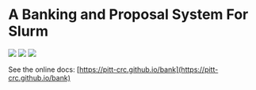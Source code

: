 # A Banking and Proposal System For Slurm

[![](https://app.codacy.com/project/badge/Grade/e964afceb32c4f6ea10425e8cabd0d44)](https://www.codacy.com/gh/pitt-crc/bank/dashboard?utm_source=github.com&amp;utm_medium=referral&amp;utm_content=pitt-crc/bank&amp;utm_campaign=Badge_Grade)
[![](https://app.codacy.com/project/badge/Coverage/e964afceb32c4f6ea10425e8cabd0d44)](https://www.codacy.com/gh/pitt-crc/bank/dashboard?utm_source=github.com&utm_medium=referral&utm_content=pitt-crc/bank&utm_campaign=Badge_Coverage)
[![](https://github.com/pitt-crc/bank/actions/workflows/CodeQL.yml/badge.svg)](https://github.com/pitt-crc/bank/actions/workflows/CodeQL.yml)

See the online docs: [https://pitt-crc.github.io/bank](https://pitt-crc.github.io/bank)
